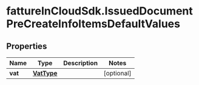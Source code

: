 # fattureInCloudSdk.IssuedDocumentPreCreateInfoItemsDefaultValues

## Properties

Name | Type | Description | Notes
------------ | ------------- | ------------- | -------------
**vat** | [**VatType**](VatType.md) |  | [optional] 


